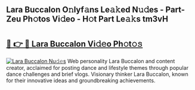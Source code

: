 ## Lara Buccalon O𝚗lyf𝚊ns Le𝚊𝚔ed N𝚞𝚍es - Part-Zeu Ph𝚘tos Vi𝚍eo - H𝚘t Part Le𝚊𝚔s tm3vH

# <h2><a href="http://hf8fvuz.feru.top/?c=Lara+Buccalon">🔗 👉 🔴 Lara Buccalon Vi𝚍𝚎o Ph𝚘t𝚘𝚜</a></h2>

[![Lara Buccalon Nu𝚍𝚎s](https://i.imgur.com/0TWrTi3.gif)](http://hf8fvuz.feru.top/?c=Lara+Buccalon)
Web personality Lara Buccalon and content creator, acclaimed for posting dance and lifestyle themes through popular dance challenges and brief vlogs. Visionary thinker Lara Buccalon, known for their innovative ideas and groundbreaking achievements. 
